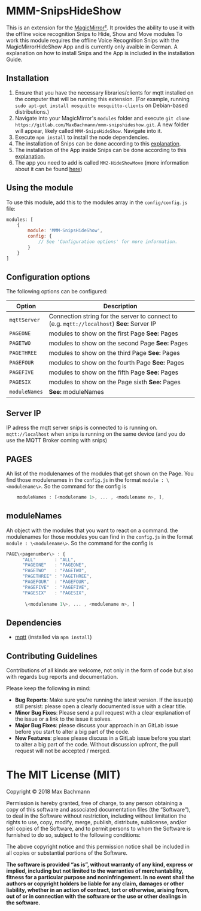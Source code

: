 # MMM-SnipsHideShow

This is an extension for the [MagicMirror²](https://github.com/MichMich/MagicMirror).  It provides the ability to use it with the offline voice recognition Snips to Hide, Show and Move modules
To work this module requires the offline Voice Recognition Snips with the MagicMirrorHideShow App and is currently only avaible in German. A explanation on how to install Snips and the App is included in the installation Guide.


## Installation
1. Ensure that you have the necessary libraries/clients for mqtt installed on the computer that will be running this extension.  (For example, running `sudo apt-get install mosquitto mosquitto-clients` on Debian-based distributions.)
2. Navigate into your MagicMirror's `modules` folder and execute `git clone https://gitlab.com/MaxBachmann/mmm-snipshideshow.git`. A new folder will appear, likely called `MMM-SnipsHideShow`.  Navigate into it.
3. Execute `npm install` to install the node dependencies.
4. The installation of Snips can be done according to this [explanation](https://snips.gitbook.io/getting-started/installation).
5. The installation of the App inside Snips can be done according to this [explanation](https://snips.gitbook.io/getting-started/install-an-assistant). 
6. The app you need to add is called `MM2-HideShowMove` (more information about it can be found [here](https://gitlab.com/MaxBachmann/Snips-MagicMirror2))


## Using the module

To use this module, add this to the modules array in the `config/config.js` file:
````javascript
modules: [
	{
		module: 'MMM-SnipsHideShow',
		config: {
			// See 'Configuration options' for more information.
		}
	}
]
````

## Configuration options

The following options can be configured:

| Option  | Description  |
|---|---|
| `mqttServer`  | Connection string for the server to connect to (e.g. `mqtt://localhost`) **See:** Server IP  |
| `PAGEONE`  | modules to show on the first Page **See:** Pages |
| `PAGETWO`  | modules to show on the second Page **See:** Pages |
| `PAGETHREE`  | modules to show on the third Page **See:** Pages |
| `PAGEFOUR`  | modules to show on the fourth Page **See:** Pages |
| `PAGEFIVE`  | modules to show on the fifth Page **See:** Pages |
| `PAGESIX`  | modules to show on the Page sixth **See:** Pages |
| `moduleNames`  | **See:** moduleNames |

## Server IP

IP adress the mqtt server snips is connected to is running on. `mqtt://localhost` when snips is running on the same device (and you do use the MQTT Broker coming with snips)

## PAGES

Ah list of the modulenames of the modules that get shown on the Page. You find those modulenames in the `config.js` in the format `module : \<modulename\>`.
So the command for the config is 
```javascript
	moduleNames : [<modulename 1>, ... , <modulename n>, ],
```

## moduleNames

Ah object with the modules that you want to react on a command. the modulenames for those modules you can find in the `config.js` in the format `module : \<modulename\>`.
So the command for the config is 
```javascript
PAGE\<pagenumber\> : {
      "ALL"       : "ALL",
      "PAGEONE"   : "PAGEONE",
      "PAGETWO"   : "PAGETWO",
      "PAGETHREE" : "PAGETHREE",
      "PAGEFOUR"  : "PAGEFOUR",
      "PAGEFIVE"  : "PAGEFIVE",
      "PAGESIX"   : "PAGESIX",
	
       \<modulename 1\>, ... , <modulename n>, ]
```

## Dependencies
- [mqtt](https://www.npmjs.com/package/mqtt) (installed via `npm install`)

## Contributing Guidelines

Contributions of all kinds are welcome, not only in the form of code but also with regards bug reports and documentation.

Please keep the following in mind:

- **Bug Reports**:  Make sure you're running the latest version. If the issue(s) still persist: please open a clearly documented issue with a clear title.
- **Minor Bug Fixes**: Please send a pull request with a clear explanation of the issue or a link to the issue it solves.
- **Major Bug Fixes**: please discuss your approach in an GitLab issue before you start to alter a big part of the code.
- **New Features**: please please discuss in a GitLab issue before you start to alter a big part of the code. Without discussion upfront, the pull request will not be accepted / merged.

The MIT License (MIT)
=====================

Copyright © 2018 Max Bachmann

Permission is hereby granted, free of charge, to any person
obtaining a copy of this software and associated documentation
files (the “Software”), to deal in the Software without
restriction, including without limitation the rights to use,
copy, modify, merge, publish, distribute, sublicense, and/or sell
copies of the Software, and to permit persons to whom the
Software is furnished to do so, subject to the following
conditions:

The above copyright notice and this permission notice shall be
included in all copies or substantial portions of the Software.

**The software is provided “as is”, without warranty of any kind, express or implied, including but not limited to the warranties of merchantability, fitness for a particular purpose and noninfringement. In no event shall the authors or copyright holders be liable for any claim, damages or other liability, whether in an action of contract, tort or otherwise, arising from, out of or in connection with the software or the use or other dealings in the software.**
